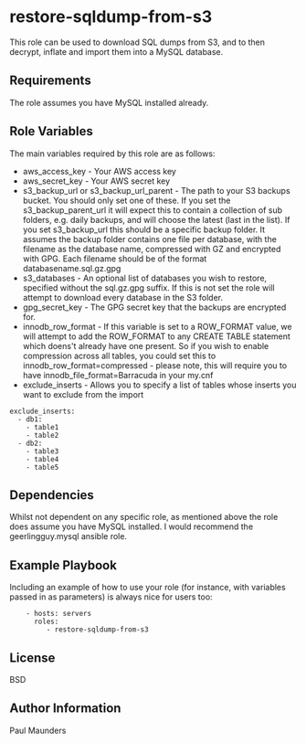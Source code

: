 restore-sqldump-from-s3
=========

This role can be used to download SQL dumps from S3, and to then decrypt, inflate and import them into a MySQL database.

Requirements
------------

The role assumes you have MySQL installed already.

Role Variables
--------------

The main variables required by this role are as follows:

* aws_access_key - Your AWS access key
* aws_secret_key - Your AWS secret key
* s3_backup_url or s3_backup_url_parent - The path to your S3 backups bucket. You should only set one of these. If you set the s3_backup_parent_url it will expect this to contain a collection of sub folders, e.g. daily backups, and will choose the latest (last in the list). If you set s3_backup_url this should be a specific backup folder. It assumes the backup folder contains one file per database, with the filename as the database name, compressed with GZ and encrypted with GPG. Each filename should be of the format databasename.sql.gz.gpg 
* s3_databases - An optional list of databases you wish to restore, specified without the sql.gz.gpg suffix. If this is not set the role will attempt to download every database in the S3 folder.
* gpg_secret_key  - The GPG secret key that the backups are encrypted for.
* innodb_row_format - If this variable is set to a ROW_FORMAT value, we will attempt to add the ROW_FORMAT to any CREATE TABLE statement which doens't already have one present. So if you wish to enable compression across all tables, you could set this to innodb_row_format=compressed - please note, this will require you to have innodb_file_format=Barracuda in your my.cnf
* exclude_inserts - Allows you to specify a list of tables whose inserts you want to exclude from the import 
```
exclude_inserts:
  - db1:
    - table1
    - table2
  - db2: 
    - table3
    - table4
    - table5
```

Dependencies
------------

Whilst not dependent on any specific role, as mentioned above the role does assume you have MySQL installed. I would recommend the geerlingguy.mysql ansible role. 

Example Playbook
----------------

Including an example of how to use your role (for instance, with variables passed in as parameters) is always nice for users too:

```
    - hosts: servers
      roles:
         - restore-sqldump-from-s3
```

License
-------

BSD

Author Information
------------------

Paul Maunders
